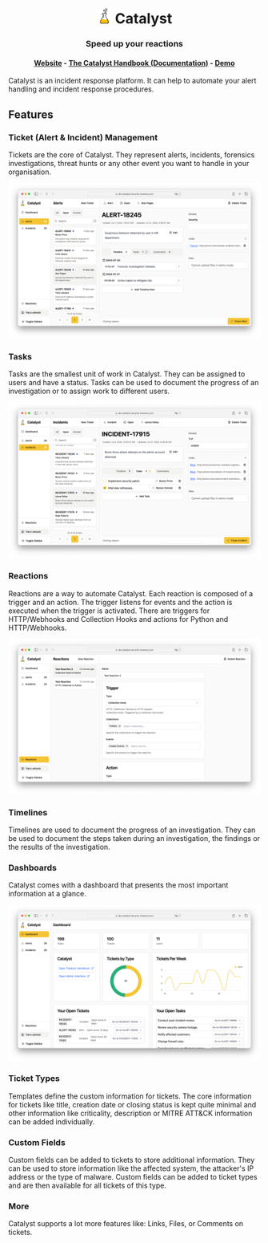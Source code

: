 <h1 align="center">
  <picture>
    <source media="(prefers-color-scheme: dark)" srcset="ui/src/assets/flask_white.svg">
    <img width="30" alt="Shows an illustrated sun in light color mode and a moon with stars in dark color mode." src="ui/src/assets/flask.svg">
  </picture>
  Catalyst</h1>
<h3 align="center">Speed up your reactions</h3>
<h4 align="center">
<a href="https://catalyst.security-brewery.com/">Website</a>
- 
<a href="https://catalyst.security-brewery.com/docs/category/catalyst-handbook">The Catalyst Handbook (Documentation)</a>
-
<a href="https://try.catalyst.security-brewery.com/">Demo</a>
</h4>


Catalyst is an incident response platform.
It can help to automate your alert handling and incident response procedures.

## Features

### Ticket (Alert & Incident) Management

Tickets are the core of Catalyst.
They represent alerts, incidents, forensics investigations,
threat hunts or any other event you want to handle in your organisation.

<center>
    <a href="/docs/screenshots/ticket.png">
      <img alt="Screenshot of a ticket" src="/docs/screenshots/ticket.png" />
    </a>
</center>

### Tasks

Tasks are the smallest unit of work in Catalyst. They can be assigned to users and have a status.
Tasks can be used to document the progress of an investigation or to assign work to different users.

<center>
    <a href="/docs/screenshots/tasks.png">
      <img alt="Screenshot of the tasks part of a ticket" src="/docs/screenshots/tasks.png" />
    </a>
</center>

### Reactions

Reactions are a way to automate Catalyst.
Each reaction is composed of a trigger and an action.
The trigger listens for events and the action is executed when the trigger is activated.
There are triggers for HTTP/Webhooks and Collection Hooks and actions for Python and HTTP/Webhooks.

<center>
    <a href="/docs/screenshots/reactions.png">
      <img alt="Screenshot of the reactions" src="/docs/screenshots/reactions.png" />
    </a>
</center>

### Timelines

Timelines are used to document the progress of an investigation.
They can be used to document the steps taken during an investigation, the findings or the results of the investigation.

### Dashboards

Catalyst comes with a dashboard that presents the most important information at a glance.

<center>
    <a href="/docs/screenshots/dashboard.png">
        <img alt="Screenshot of the dashboard" src="/docs/screenshots/dashboard.png" />
    </a>
</center>

### Ticket Types

Templates define the custom information for tickets.
The core information for tickets like title, creation date or closing status is kept quite minimal
and other information like criticality, description or MITRE ATT&CK information can be added individually.

### Custom Fields

Custom fields can be added to tickets to store additional information.
They can be used to store information like the affected system, the attacker's IP address or the type of malware.
Custom fields can be added to ticket types and are then available for all tickets of this type.

### More

Catalyst supports a lot more features like: Links, Files, or Comments on tickets.